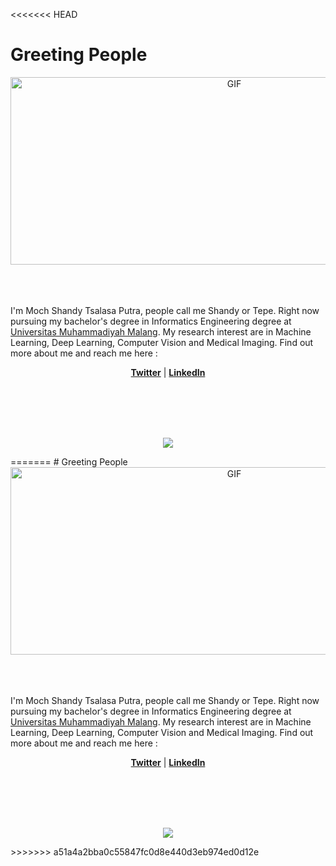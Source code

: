 <<<<<<< HEAD
# Greeting People

<div align="center">
<img height="300" width="700" alt="GIF" align="center" src="https://i.imgur.com/hCj97nG.mp4">
</div>

</br>
</br>
</br>

I'm Moch Shandy Tsalasa Putra, people call me Shandy or Tepe. Right now pursuing my bachelor's degree in Informatics Engineering degree at [Universitas Muhammadiyah Malang](http://www.umm.ac.id/). My research interest are in Machine Learning, Deep Learning, Computer Vision and Medical Imaging. Find out more about me and reach me here : 
<p align="center">
  <strong><a href="https://twitter.com/shandytepe">Twitter</a></strong> |
  <strong><a href="https://www.linkedin.com/in/moch-shandy-tsalasa-putra-5a0b721aa/">LinkedIn</a></strong> 
</p>

</br>
</br>
</br>
</br>

<p align="center" >  
  <a href="https://github.com/anuraghazra/github-readme-stats"> 
<img  src="https://github-readme-stats.vercel.app/api?username=shandytp&&show_icons=true&theme=tokyonight"/>
</a>
</p>
=======
# Greeting People

<div align="center">
<img height="300" width="700" alt="GIF" align="center" src="https://i.imgur.com/hCj97nG.gif">
</div>

</br>
</br>
</br>

I'm Moch Shandy Tsalasa Putra, people call me Shandy or Tepe. Right now pursuing my bachelor's degree in Informatics Engineering degree at [Universitas Muhammadiyah Malang](http://www.umm.ac.id/). My research interest are in Machine Learning, Deep Learning, Computer Vision and Medical Imaging. Find out more about me and reach me here : 
<p align="center">
  <strong><a href="https://twitter.com/shandytepe">Twitter</a></strong> |
  <strong><a href="https://www.linkedin.com/in/moch-shandy-tsalasa-putra-5a0b721aa/">LinkedIn</a></strong> 
</p>

</br>
</br>
</br>
</br>

<p align="center" >  
  <a href="https://github.com/anuraghazra/github-readme-stats"> 
<img  src="https://github-readme-stats.vercel.app/api?username=shandytp&&show_icons=true&theme=tokyonight"/>
</a>
</p>
>>>>>>> a51a4a2bba0c55847fc0d8e440d3eb974ed0d12e
